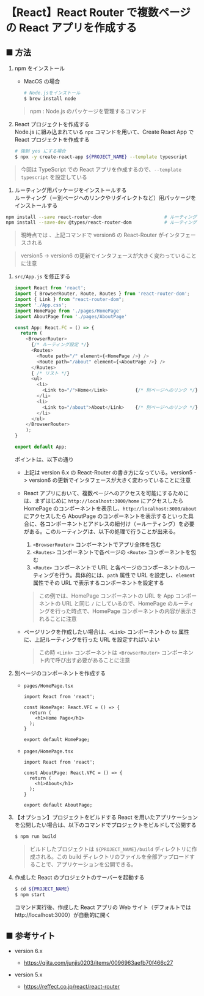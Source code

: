 # 【React】React Router で複数ページの React アプリを作成する

## ■ 方法

1. npm をインストール
	- MacOS の場合
		```sh
		# Node.jsをインストール
		$ brew install node
		```
	> npm : Node.js のパッケージを管理するコマンド

1. React プロジェクトを作成する<br>
  Node.js に組み込まれている `npx` コマンドを用いて、Create React App で React プロジェクトを作成する

	```sh
	# 強制 yes にする場合
	$ npx -y create-react-app ${PROJECT_NAME} --template typescript 
	```

  > 今回は TypeScript での React アプリを作成するので、`--template typescript` を設定している

1. ルーティング用パッケージをインストールする<br>
  ルーティング（＝別ページへのリンクやリダイレクトなど）用パッケージをインストールする
  ```sh
  npm install --save react-router-dom                       # ルーティング（リダイレクト）用パッケージ
  npm install --save-dev @types/react-router-dom            # ルーティング（リダイレクト）用パッケージ
  ```

  > 現時点では 、上記コマンドで version6 の React-Router がインタフェースされる
  
  > version5 -> version6 の更新でインタフェースが大きく変わっていることに注意

1. `src/App.js` を修正する<br>
    ```js
    import React from 'react';
    import { BrowserRouter, Route, Routes } from 'react-router-dom';
    import { Link } from "react-router-dom";
    import './App.css';
    import HomePage from './pages/HomePage'
    import AboutPage from './pages/AboutPage'

    const App: React.FC = () => {
      return (
        <BrowserRouter>
          {/* ルーティング設定 */}
          <Routes>
            <Route path="/" element={<HomePage />} />
            <Route path="/about" element={<AboutPage />} />
          </Routes>
          { /* リスト */}
          <ul>
            <li>
              <Link to="/">Home</Link>          {/* 別ページへのリンク */}
            </li>
            <li>
              <Link to="/about">About</Link>    {/* 別ページへのリンク */}
            </li>
          </ul>
        </BrowserRouter>
        );
    }

    export default App;
    ```

    ポイントは、以下の通り

    - 上記は version 6.x の React-Router の書き方になっている。version5 -> version6 の更新でインタフェースが大きく変わっていることに注意

    - React アプリにおいて、複数ページへのアクセスを可能にするためには、まずはじめに `http://localhost:3000/home` にアクセスしたら HomePage のコンポーネントを表示し、`http://localhost:3000/about` にアクセスしたら AboutPage のコンポーネントを表示するといった具合に、各コンポーネントとアドレスの紐付け（＝ルーティング）を必要がある。このルーティングは、以下の処理で行うことが出来る。
      1. `<BrowserRouter>` コンポーネントでアプリ全体を包む
      1. `<Routes>` コンポーネントで各ページの `<Route>` コンポーネントを包む
      1. `<Route>` コンポーネントで URL と各ページのコンポーネントのルーティングを行う。具体的には、`path` 属性で URL を設定し、`element` 属性でその URL で表示するコンポーネントを設定する<br>

      > この例では、HomePage コンポーネントの URL を App コンポーネントの URL と同じ `/` にしているので、HomePage のルーティングを行った時点で、HomePage コンポーネントの内容が表示されることに注意

    - ページリンクを作成したい場合は、`<Link>` コンポーネントの `to` 属性に、上記ルーティングを行った URL を設定すればいよい
    
      > この時 `<Link>` コンポーネントは `<BrowserRouter>` コンポーネント内で呼び出す必要があることに注意


1. 別ページのコンポーネントを作成する<br>
   - `pages/HomePage.tsx`
      ```tsx
      import React from 'react';

      const HomePage: React.VFC = () => {
        return (
          <h1>Home Page</h1>
        );
      }

      export default HomePage;
      ```

   - `pages/HomePage.tsx`
      ```tsx
      import React from 'react';

      const AboutPage: React.VFC = () => {
        return (
          <h1>About</h1>
        );
      }

      export default AboutPage;
      ```

1. 【オプション】プロジェクトをビルドする
	React を用いたアプリケーションを公開したい場合は、以下のコマンドでプロジェクトをビルドして公開する
	```sh
	$ npm run build
	```

	> ビルドしたプロジェクトは `${PROJECT_NAME}/build` ディレクトリに作成される。この build ディレクトリのファイルを全部アップロードすることで、アプリケーションを公開できる。

1. 作成した React のプロジェクトのサーバーを起動する
	```sh
	$ cd ${PROJECT_NAME}
	$ npm start
	```

	コマンド実行後、作成した React アプリの Web サイト（デフォルトでは http://localhost:3000）が自動的に開く


## ■ 参考サイト

- version 6.x
  - https://qiita.com/junjis0203/items/0096963aefb70f466c27

- version 5.x
  - https://reffect.co.jp/react/react-router
